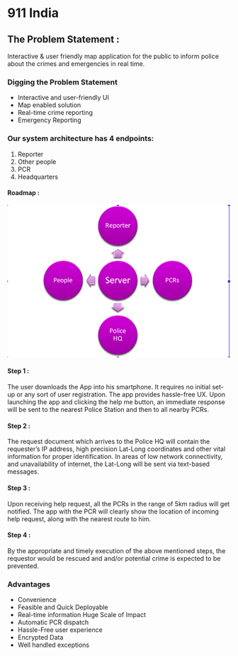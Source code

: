 # 911 India

## The Problem Statement :
Interactive & user friendly map application
for the public to inform police about the
crimes and emergencies in real time.

### Digging the Problem Statement
* Interactive and user-friendly UI
* Map enabled solution
* Real-time crime reporting
* Emergency Reporting

### Our system architecture has 4 endpoints:
1. Reporter
2. Other people
3. PCR
4. Headquarters


#### Roadmap :
![endpoints](/images/1.png)

#### Step 1 :
The user downloads the App into his
smartphone.
It requires no initial set-up or any sort of
user registration. The app provides
hassle-free UX.
Upon launching the app and clicking
the help me button, an immediate
response will be sent to the nearest
Police Station and then to all nearby
PCRs.

#### Step 2 :
The request document which arrives to
the Police HQ will contain the
requester’s IP address, high precision
Lat-Long coordinates and other vital
information for proper identification.
In areas of low network connectivity,
and unavailability of internet, the
Lat-Long will be sent via text-based
messages.


#### Step 3 :
Upon receiving help request, all the
PCRs in the range of 5km radius will
get notified.
The app with the PCR will clearly show
the location of incoming help request,
along with the nearest route to him.

#### Step 4 :
By the appropriate and timely
execution of the above mentioned
steps, the requestor would be
rescued and and/or potential crime
is expected to be prevented.




### Advantages
* Convenience 
* Feasible and Quick Deployable
* Real-time information Huge Scale of Impact
* Automatic PCR dispatch 
* Hassle-Free user experience
* Encrypted Data 
* Well handled exceptions